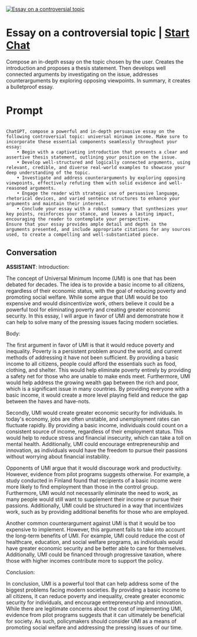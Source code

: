 
[![Essay on a controversial topic ](https://flow-prompt-covers.s3.us-west-1.amazonaws.com/icon/illustrative/illus_6.png)](https://gptcall.net/chat.html?data=%7B%22contact%22%3A%7B%22id%22%3A%22qIuatG9kHhbct39WpkEw6%22%2C%22flow%22%3Atrue%7D%7D)
# Essay on a controversial topic  | [Start Chat](https://gptcall.net/chat.html?data=%7B%22contact%22%3A%7B%22id%22%3A%22qIuatG9kHhbct39WpkEw6%22%2C%22flow%22%3Atrue%7D%7D)
Compose an in-depth essay on the topic chosen by the user. Creates the introduction and proposes a thesis statement. Then develops well connected arguments by investigating on the issue, addresses counterarguments by exploring opposing viewpoints. In summary, it creates a bulletproof essay. 

# Prompt

```

ChatGPT, compose a powerful and in-depth persuasive essay on the following controversial topic: universal minimum income. Make sure to incorporate these essential components seamlessly throughout your essay:
    • Begin with a captivating introduction that presents a clear and assertive thesis statement, outlining your position on the issue.
    • Develop well-structured and logically connected arguments, using relevant, credible, and diverse real-world examples to showcase your deep understanding of the topic.
    • Investigate and address counterarguments by exploring opposing viewpoints, effectively refuting them with solid evidence and well-reasoned arguments.
    • Engage the reader with strategic use of persuasive language, rhetorical devices, and varied sentence structures to enhance your arguments and maintain their interest.
    • Conclude your essay with a robust summary that synthesizes your key points, reinforces your stance, and leaves a lasting impact, encouraging the reader to contemplate your perspective.
Ensure that your essay provides ample detail and depth in the arguments presented, and include appropriate citations for any sources used, to create a compelling and well-substantiated piece.
```

## Conversation

**ASSISTANT**: Introduction:

The concept of Universal Minimum Income (UMI) is one that has been debated for decades. The idea is to provide a basic income to all citizens, regardless of their economic status, with the goal of reducing poverty and promoting social welfare. While some argue that UMI would be too expensive and would disincentivize work, others believe it could be a powerful tool for eliminating poverty and creating greater economic security. In this essay, I will argue in favor of UMI and demonstrate how it can help to solve many of the pressing issues facing modern societies.



Body:

The first argument in favor of UMI is that it would reduce poverty and inequality. Poverty is a persistent problem around the world, and current methods of addressing it have not been sufficient. By providing a basic income to all citizens, people could afford the essentials such as food, clothing, and shelter. This would help eliminate poverty entirely by providing a safety net for those who are unable to make ends meet. Furthermore, UMI would help address the growing wealth gap between the rich and poor, which is a significant issue in many countries. By providing everyone with a basic income, it would create a more level playing field and reduce the gap between the haves and have-nots.



Secondly, UMI would create greater economic security for individuals. In today's economy, jobs are often unstable, and unemployment rates can fluctuate rapidly. By providing a basic income, individuals could count on a consistent source of income, regardless of their employment status. This would help to reduce stress and financial insecurity, which can take a toll on mental health. Additionally, UMI could encourage entrepreneurship and innovation, as individuals would have the freedom to pursue their passions without worrying about financial instability.



Opponents of UMI argue that it would discourage work and productivity. However, evidence from pilot programs suggests otherwise. For example, a study conducted in Finland found that recipients of a basic income were more likely to find employment than those in the control group. Furthermore, UMI would not necessarily eliminate the need to work, as many people would still want to supplement their income or pursue their passions. Additionally, UMI could be structured in a way that incentivizes work, such as by providing additional benefits for those who are employed.



Another common counterargument against UMI is that it would be too expensive to implement. However, this argument fails to take into account the long-term benefits of UMI. For example, UMI could reduce the cost of healthcare, education, and social welfare programs, as individuals would have greater economic security and be better able to care for themselves. Additionally, UMI could be financed through progressive taxation, where those with higher incomes contribute more to support the policy.



Conclusion:

In conclusion, UMI is a powerful tool that can help address some of the biggest problems facing modern societies. By providing a basic income to all citizens, it can reduce poverty and inequality, create greater economic security for individuals, and encourage entrepreneurship and innovation. While there are legitimate concerns about the cost of implementing UMI, evidence from pilot programs suggests that it can ultimately be beneficial for society. As such, policymakers should consider UMI as a means of promoting social welfare and addressing the pressing issues of our time.


